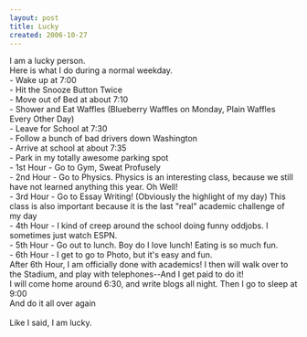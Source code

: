 ```yaml
---
layout: post
title: Lucky
created: 2006-10-27
---
```

<p>I am a lucky person.<br />
	Here is what I do during a normal weekday.<br />
	- Wake up at 7:00<br />
	- Hit the Snooze Button Twice<br />
	- Move out of Bed at about 7:10<br />
	- Shower and Eat Waffles (Blueberry Waffles on Monday, Plain Waffles Every Other Day)<br />
	- Leave for School at 7:30<br />
	- Follow a bunch of bad drivers down Washington<br />
	- Arrive at school at about 7:35<br />
	- Park in my totally awesome parking spot<br />
	- 1st Hour - Go to Gym, Sweat Profusely<br />
	- 2nd Hour - Go to Physics. Physics is an interesting class, because we still have not learned anything this year. Oh Well!<br />
	- 3rd Hour - Go to Essay Writing! (Obviously the highlight of my day) This class is also important because it is the last &quot;real&quot; academic challenge of my day<br />
	- 4th Hour - I kind of creep around the school doing funny oddjobs. I sometimes just watch ESPN.<br />
	- 5th Hour - Go out to lunch. Boy do I love lunch! Eating is so much fun.<br />
	- 6th Hour - I get to go to Photo, but it&#39;s easy and fun.<br />
	After 6th Hour, I am officially done with academics! I then will walk over to the Stadium, and play with telephones--And I get paid to do it!<br />
	I will come home around 6:30, and write blogs all night. Then I go to sleep at 9:00<br />
	And do it all over again<br />
	<br />
	Like I said, I am lucky.</p>
